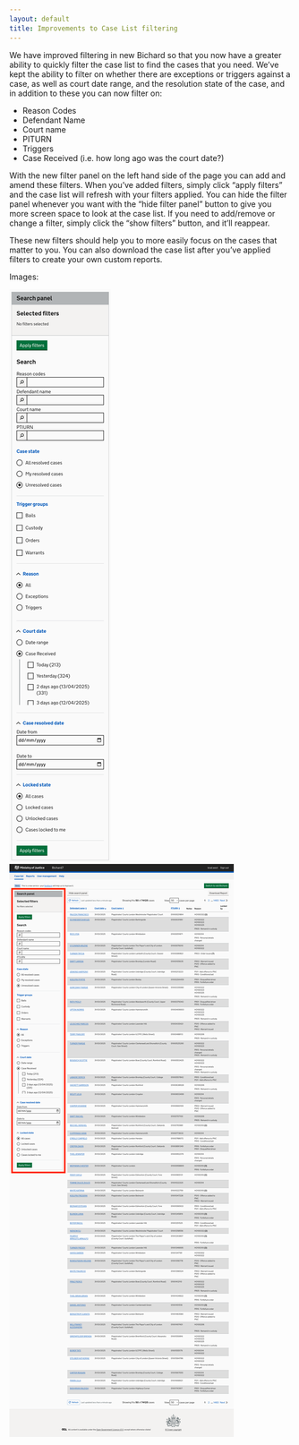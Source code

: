 ```yaml
---
layout: default
title: Improvements to Case List filtering
---
```


We have improved filtering in new Bichard so that you now have a greater ability to quickly filter the case list to find the cases that you need. We’ve kept the ability to filter on whether there are exceptions or triggers against a case, as well as court date range, and the resolution state of the case, and in addition to these you can now filter on:

- Reason Codes
- Defendant Name
- Court name
- PITURN
- Triggers
- Case Received (i.e. how long ago was the court date?)

With the new filter panel on the left hand side of the page you can add and amend these filters. When you’ve added filters, simply click “apply filters” and the case list will refresh with your filters applied. You can hide the filter panel whenever you want with the “hide filter panel” button to give you more screen space to look at the case list. If you need to add/remove or change a filter, simply click the “show filters” button, and it’ll reappear.

These new filters should help you to more easily focus on the cases that matter to you. You can also download the case list after you’ve applied filters to create your own custom reports.

Images:

![Search panel](image1.png)
![Case list](image2.png)
